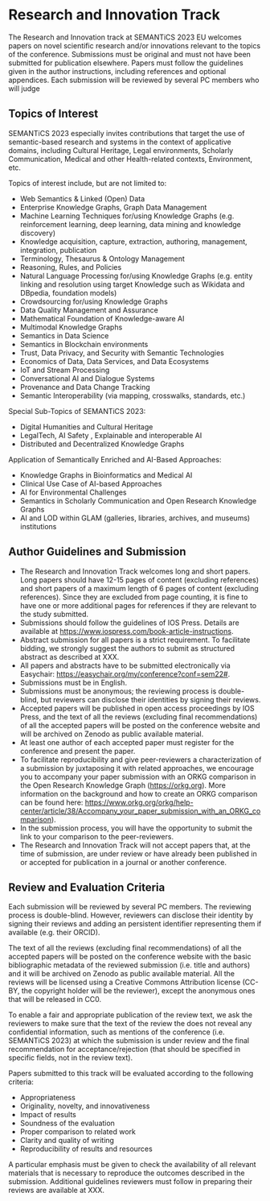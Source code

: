 # Research and Innovation Track
The Research and Innovation track at SEMANTiCS 2023 EU welcomes papers on novel scientific research and/or innovations relevant to the topics of the conference. Submissions must be original and must not have been submitted for publication elsewhere. Papers must follow the guidelines given in the author instructions, including references and optional appendices. Each submission will be reviewed by several PC members who will judge

## Topics of Interest
SEMANTiCS 2023 especially invites contributions that target the use of semantic-based research and systems in the context of applicative domains, including Cultural Heritage, Legal environments, Scholarly Communication, Medical and other Health-related contexts, Environment, etc.

Topics of interest include, but are not limited to:
* Web Semantics & Linked (Open) Data
* Enterprise Knowledge Graphs, Graph Data Management
* Machine Learning Techniques for/using Knowledge Graphs (e.g. reinforcement learning, deep learning, data mining and knowledge discovery)
* Knowledge acquisition, capture, extraction, authoring, management, integration, publication
* Terminology, Thesaurus & Ontology Management
* Reasoning, Rules, and Policies
* Natural Language Processing for/using Knowledge Graphs (e.g. entity linking and resolution using target Knowledge such as Wikidata and DBpedia, foundation models)
* Crowdsourcing  for/using Knowledge Graphs
* Data Quality Management and Assurance
* Mathematical Foundation of Knowledge-aware AI
* Multimodal Knowledge Graphs
* Semantics in Data Science
* Semantics in Blockchain environments
* Trust, Data Privacy, and Security with Semantic Technologies
* Economics of Data, Data Services, and Data Ecosystems
* IoT and Stream Processing
* Conversational AI and Dialogue Systems
* Provenance and Data Change Tracking
* Semantic Interoperability (via mapping, crosswalks, standards, etc.)  


Special Sub-Topics of SEMANTiCS 2023:
* Digital Humanities and Cultural Heritage
* LegalTech, AI Safety , Explainable and interoperable AI
* Distributed and Decentralized Knowledge Graphs


Application of Semantically Enriched and AI-Based Approaches:
* Knowledge Graphs in Bioinformatics and Medical AI
* Clinical Use Case of AI-based Approaches
* AI for Environmental Challenges  
* Semantics in Scholarly Communication and Open Research Knowledge Graphs
* AI and LOD within GLAM (galleries, libraries, archives, and museums) institutions

## Author Guidelines and Submission

* The Research and Innovation Track welcomes long and short papers. Long papers should have 12-15 pages of content (excluding references) and short papers of a maximum length of 6 pages of content (excluding references). Since they are excluded from page counting, it is fine to have one or more additional pages for references if they are relevant to the study submitted.  
* Submissions should follow the guidelines of IOS Press. Details are available at https://www.iospress.com/book-article-instructions.
* Abstract submission for all papers is a strict requirement. To facilitate bidding, we strongly suggest the authors to submit as structured abstract as described at XXX.
* All papers and abstracts have to be submitted electronically via Easychair: https://easychair.org/my/conference?conf=sem22#.  
* Submissions must be in English.
* Submissions must be anonymous; the reviewing process is double-blind, but reviewers can disclose their identities by signing their reviews.
* Accepted papers will be published in open access proceedings by IOS Press, and the text of all the reviews (excluding final recommendations) of all the accepted papers will be posted on the conference website and will be archived on Zenodo as public available material.
* At least one author of each accepted paper must register for the conference and present the paper.
* To facilitate reproducibility and give peer-reviewers a characterization of a submission by juxtaposing it with related approaches, we encourage you to accompany your paper submission with an ORKG comparison in the Open Research Knowledge Graph (https://orkg.org). More information on the background and how to create an ORKG comparison can be found here: https://www.orkg.org/orkg/help-center/article/38/Accompany_your_paper_submission_with_an_ORKG_comparison).
* In the submission process, you will have the opportunity to submit the link to your comparison to the peer-reviewers.
* The Research and Innovation Track will not accept papers that, at the time of submission, are under review or have already been published in or accepted for publication in a journal or another conference.

## Review and Evaluation Criteria
Each submission will be reviewed by several PC members. The reviewing process is double-blind. However, reviewers can disclose their identity by signing their reviews and adding an persistent identifier representing them if available (e.g. their ORCID).

The text of all the reviews (excluding final recommendations) of all the accepted papers will be posted on the conference website with the basic bibliographic metadata of the reviewed submission (i.e. title and authors) and it will be archived on Zenodo as public available material. All the reviews will be licensed using a Creative Commons Attribution license (CC-BY, the copyright holder will be the reviewer), except the anonymous ones that will be released in CC0.

To enable a fair and appropriate publication of the review text, we ask the reviewers to make sure that the text of the review the does not reveal any confidential information, such as mentions of the conference (i.e. SEMANTiCS 2023) at which the submission is under review and the final recommendation for acceptance/rejection (that should be specified in specific fields, not in the review text).

Papers submitted to this track will be evaluated according to the following criteria:
* Appropriateness
* Originality, novelty, and innovativeness
* Impact of results
* Soundness of the evaluation
* Proper comparison to related work
* Clarity and quality of writing
* Reproducibility of results and resources


A particular emphasis must be given to check the availability of all relevant materials that is necessary to reproduce the outcomes described in the submission. Additional guidelines reviewers must follow in preparing their reviews are available at XXX.
